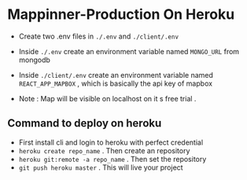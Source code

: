 # Mappinner-Production On Heroku

* Create two .env files in `./.env` and `./client/.env`
* Inside `./.env` create an environment variable named  `MONGO_URL` from mongodb
* Inside  `./client/.env` create an environment variable named  `REACT_APP_MAPBOX` , which is basically the api key of mapbox 

* Note : Map will be visible on localhost on it s free trial . 

## Command to deploy on heroku
* First install cli and login to heroku with perfect credential
* `heroku create repo_name` . Then create an repository
* `heroku git:remote -a repo_name` . Then set the repository
* `git push heroku master` . This will live your project